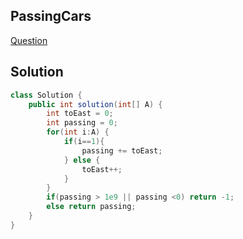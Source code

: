 ## PassingCars
[Question](https://codility.com/programmers/lessons/5-prefix_sums/passing_cars/)

## Solution
```java
class Solution {
    public int solution(int[] A) {
        int toEast = 0;
        int passing = 0;
        for(int i:A) {
            if(i==1){
                passing += toEast;
            } else {
                toEast++;
            }
        }
        if(passing > 1e9 || passing <0) return -1;
        else return passing;
    }
}
```
